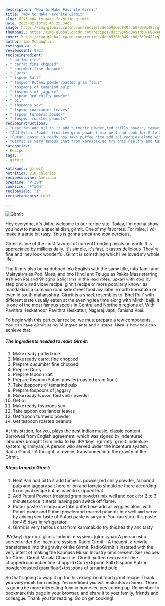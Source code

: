 ```yaml
---
description: "How to Make Favorite Girmit"
title: "How to Make Favorite Girmit"
slug: 6253-how-to-make-favorite-girmit
date: 2022-02-10T13:43:25.340Z
image: https://img-global.cpcdn.com/recipes/ddcb9365d849acb0/680x482cq70/girmit-recipe-main-photo.jpg
thumbnail: https://img-global.cpcdn.com/recipes/ddcb9365d849acb0/680x482cq70/girmit-recipe-main-photo.jpg
cover: https://img-global.cpcdn.com/recipes/ddcb9365d849acb0/680x482cq70/girmit-recipe-main-photo.jpg
author: Sam McLaughlin
ratingvalue: 5
reviewcount: 9227
recipeingredient:
- " puffed rice"
- " carrot fine chopped"
- " cucumber fine chopped"
- " Curry"
- " tspoon Salt"
- " tbspoon Putani powderroasted gram flour"
- " tbspoons of tamarind pulp"
- " tbspoons of jaggary"
- " tspoon Red chilly powder"
- " oil"
- " tbspoons sev"
- " tspoon coariander leaves"
- " tspoon turmeric powder"
- " tbspoon roasted peanuts"
recipeinstructions:
- "Heat Pan add oil to it add turmeric powder,red chilly powder, tamarind pulp and jaggary,salt.here onion and tomato should be there according to original recipe but as navratri skipped that."
- "Add Putani Powder (roasted gram powder) mix well and cook for 2 to 3 minutes.once it starts leaving pan switch off flame."
- "Putani paste is ready.now take puffed rice add all veggies along with Putani paste and Putani powderand roasted peanuts.mix well and serve by adding sev.Taste of Putani paste is so yum. You can store this paste for 4/5 days in refrigerator."
- "Girmit is very famous chat from karnatak.do try this.healthy and tasty"
categories:
- Recipe
tags:
- girmit

katakunci: girmit 
nutrition: 210 calories
recipecuisine: American
preptime: "PT38M"
cooktime: "PT36M"
recipeyield: "1"
recipecategory: Lunch

---
```



![Girmit](https://img-global.cpcdn.com/recipes/ddcb9365d849acb0/680x482cq70/girmit-recipe-main-photo.jpg)

Hey everyone, it's John, welcome to our recipe site. Today, I'm gonna show you how to make a special dish, girmit. One of my favorites. For mine, I will make it a little bit tasty. This is gonna smell and look delicious.

Girmit is one of the most favored of current trending meals on earth. It is appreciated by millions daily. It's simple, it's fast, it tastes delicious. They're fine and they look wonderful. Girmit is something which I've loved my whole life.

The film is also being dubbed into English with the same title, into Tamil and Malayalam as Podi Mass, and into Hindi and Telugu as Pakka Mass starring Ashlesh Raj and Shlagha Saligrama in the lead roles. upkari with step by step photo and video recipe. girmit recipe or more popularly known as mandakki is a common road side street food availabe in north karnataka or even in south maharashtra. Girmit is a snack resembles to &#39;Bhel Puri&#39; with different taste usually eaten at the evening tea time along with Mirchi bajji. It is one of the most famous specie in Central and Northern regions of. With Pavithra Heskathoor, Pavithra Heskattur, Nagaraj Japti, Tanisha Koni.


To begin with this particular recipe, we must prepare a few components. You can have girmit using 14 ingredients and 4 steps. Here is how you can achieve that.

<!--inarticleads1-->

##### The ingredients needed to make Girmit:

1. Make ready  puffed rice
1. Make ready  carrot fine chopped
1. Prepare  cucumber fine chopped
1. Prepare  Curry
1. Prepare  tspoon Salt
1. Prepare  tbspoon Putani powder(roasted gram flour)
1. Take  tbspoons of tamarind pulp
1. Prepare  tbspoons of jaggary
1. Make ready  tspoon Red chilly powder
1. Get  oil
1. Make ready  tbspoons sev
1. Take  tspoon coariander leaves
1. Get  tspoon turmeric powder
1. Get  tbspoon roasted peanuts


At this station, for you, plays the best indian music, classic content. Borrowed from English agreement, which was signed by indentured labourers brought from India to Fiji. IPA(key): /ɡɪrmɪʈ/. girmit. indenture system. (girmityaa): A person who served under the indenture system. Radio Girmit - A thought, a reverie, transformed into the gravity of the Girmit. 

<!--inarticleads2-->

##### Steps to make Girmit:

1. Heat Pan add oil to it add turmeric powder,red chilly powder, tamarind pulp and jaggary,salt.here onion and tomato should be there according to original recipe but as navratri skipped that.
1. Add Putani Powder (roasted gram powder) mix well and cook for 2 to 3 minutes.once it starts leaving pan switch off flame.
1. Putani paste is ready.now take puffed rice add all veggies along with Putani paste and Putani powderand roasted peanuts.mix well and serve by adding sev.Taste of Putani paste is so yum. You can store this paste for 4/5 days in refrigerator.
1. Girmit is very famous chat from karnatak.do try this.healthy and tasty


IPA(key): /ɡɪrmɪʈ/. girmit. indenture system. (girmityaa): A person who served under the indenture system. Radio Girmit - A thought, a reverie, transformed into the gravity of the Girmit. RadioGirmit is instated with the very intent of making the Kannada Music Industry omnipresent. See recipes for Girmit, Girmit Masala Chaat too. Girmit. puffed rice•carrot fine chopped•cucumber fine chopped•Curry•tspoon Salt•tbspoon Putani powder(roasted gram flour)•tbspoons of tamarind pulp. 

So that's going to wrap it up for this exceptional food girmit recipe. Thank you very much for reading. I'm confident you will make this at home. There is gonna be more interesting food in home recipes coming up. Remember to bookmark this page in your browser, and share it to your family, friends and colleague. Thank you for reading. Go on get cooking!
